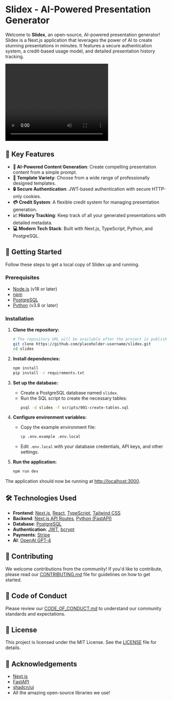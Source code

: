 # Slidex - AI-Powered Presentation Generator

<!-- No banner image available -->

Welcome to **Slidex**, an open-source, AI-powered presentation generator! Slidex is a Next.js application that leverages the power of AI to create stunning presentations in minutes. It features a secure authentication system, a credit-based usage model, and detailed presentation history tracking.

<video width="320" height="240" controls>
  <source src="slidex_demo.mp4" type="video/mp4">
</video>

## 🌟 Key Features

- **🤖 AI-Powered Content Generation**: Create compelling presentation content from a simple prompt.
- **🎨 Template Variety**: Choose from a wide range of professionally designed templates.
- **🔒 Secure Authentication**: JWT-based authentication with secure HTTP-only cookies.
- **💳 Credit System**: A flexible credit system for managing presentation generation.
- **📈 History Tracking**: Keep track of all your generated presentations with detailed metadata.
- **💻 Modern Tech Stack**: Built with Next.js, TypeScript, Python, and PostgreSQL.

## 🚀 Getting Started

Follow these steps to get a local copy of Slidex up and running.

### Prerequisites

- [Node.js](https://nodejs.org/) (v18 or later)
- [npm](https://www.npmjs.com/)
- [PostgreSQL](https://www.postgresql.org/)
- [Python](https://www.python.org/) (v3.8 or later)

### Installation

1. **Clone the repository:**
   ```bash
   # The repository URL will be available after the project is published.
   git clone https://github.com/placeholder-username/slidex.git
   cd slidex
   ```

2. **Install dependencies:**
   ```bash
   npm install
   pip install -r requirements.txt
   ```

3. **Set up the database:**
   - Create a PostgreSQL database named `slidex`.
   - Run the SQL script to create the necessary tables:
     ```bash
     psql -d slidex -f scripts/001-create-tables.sql
     ```

4. **Configure environment variables:**
   - Copy the example environment file:
     ```bash
     cp .env.example .env.local
     ```
   - Edit `.env.local` with your database credentials, API keys, and other settings.

5. **Run the application:**
   ```bash
   npm run dev
   ```

The application should now be running at [http://localhost:3000](http://localhost:3000).

## 🛠️ Technologies Used

- **Frontend**: [Next.js](https://nextjs.org/), [React](https://reactjs.org/), [TypeScript](https://www.typescriptlang.org/), [Tailwind CSS](https://tailwindcss.com/)
- **Backend**: [Next.js API Routes](https://nextjs.org/docs/api-routes/introduction), [Python (FastAPI)](https://fastapi.tiangolo.com/)
- **Database**: [PostgreSQL](https://www.postgresql.org/)
- **Authentication**: [JWT](https://jwt.io/), [bcrypt](https://www.npmjs.com/package/bcrypt)
- **Payments**: [Stripe](https://stripe.com/)
- **AI**: [OpenAI GPT-4](https://openai.com/gpt-4)

## 🤝 Contributing

We welcome contributions from the community! If you'd like to contribute, please read our [CONTRIBUTING.md](CONTRIBUTING.md) file for guidelines on how to get started.

## 📜 Code of Conduct

Please review our [CODE_OF_CONDUCT.md](CODE_OF_CONDUCT.md) to understand our community standards and expectations.

## 📄 License

This project is licensed under the MIT License. See the [LICENSE](LICENSE) file for details.

## 🙏 Acknowledgements

- [Next.js](https://nextjs.org/)
- [FastAPI](https://fastapi.tiangolo.com/)
- [shadcn/ui](https://ui.shadcn.com/)
- All the amazing open-source libraries we use!

